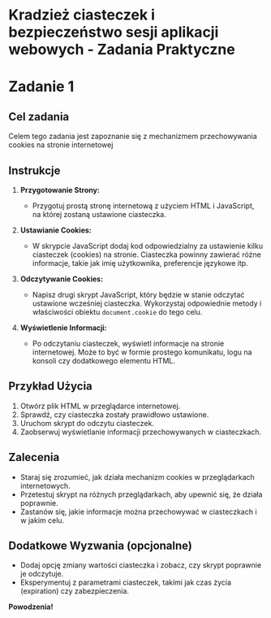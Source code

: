 # Kradzież ciasteczek i bezpieczeństwo sesji aplikacji webowych - Zadania Praktyczne

# Zadanie 1

## Cel zadania
Celem tego zadania jest zapoznanie się z mechanizmem przechowywania cookies na stronie internetowej

## Instrukcje

1. **Przygotowanie Strony:**
   - Przygotuj prostą stronę internetową z użyciem HTML i JavaScript, na której zostaną ustawione ciasteczka.

2. **Ustawianie Cookies:**
   - W skrypcie JavaScript dodaj kod odpowiedzialny za ustawienie kilku ciasteczek (cookies) na stronie. Ciasteczka powinny zawierać różne informacje, takie jak imię użytkownika, preferencje językowe itp.

3. **Odczytywanie Cookies:**
   - Napisz drugi skrypt JavaScript, który będzie w stanie odczytać ustawione wcześniej ciasteczka. Wykorzystaj odpowiednie metody i właściwości obiektu `document.cookie` do tego celu.

4. **Wyświetlenie Informacji:**
   - Po odczytaniu ciasteczek, wyświetl informacje na stronie internetowej. Może to być w formie prostego komunikatu, logu na konsoli czy dodatkowego elementu HTML.

## Przykład Użycia

1. Otwórz plik HTML w przeglądarce internetowej.
2. Sprawdź, czy ciasteczka zostały prawidłowo ustawione.
3. Uruchom skrypt do odczytu ciasteczek.
4. Zaobserwuj wyświetlanie informacji przechowywanych w ciasteczkach.

## Zalecenia

- Staraj się zrozumieć, jak działa mechanizm cookies w przeglądarkach internetowych.
- Przetestuj skrypt na różnych przeglądarkach, aby upewnić się, że działa poprawnie.
- Zastanów się, jakie informacje można przechowywać w ciasteczkach i w jakim celu.

## Dodatkowe Wyzwania (opcjonalne)

- Dodaj opcję zmiany wartości ciasteczka i zobacz, czy skrypt poprawnie je odczytuje.
- Eksperymentuj z parametrami ciasteczek, takimi jak czas życia (expiration) czy zabezpieczenia.

**Powodzenia!**

